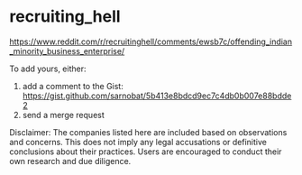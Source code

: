 # recruiting_hell

https://www.reddit.com/r/recruitinghell/comments/ewsb7c/offending_indian_minority_business_enterprise/

To add yours, either:

1) add a comment to the Gist: https://gist.github.com/sarnobat/5b413e8bdcd9ec7c4db0b007e88bdde2
2) send a merge request

Disclaimer: The companies listed here are included based on observations and concerns. This does not imply any legal accusations or definitive conclusions about their practices. Users are encouraged to conduct their own research and due diligence.

